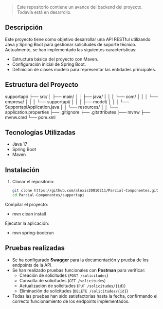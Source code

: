 
> Este repositorio contiene un avance del backend del proyecto. Todavía está en desarrollo.

## Descripción

Este proyecto tiene como objetivo desarrollar una API RESTful utilizando Java y Spring Boot para gestionar solicitudes de soporte técnico. Actualmente, se han implementado las siguientes características:

- Estructura básica del proyecto con Maven.
- Configuración inicial de Spring Boot.
- Definición de clases modelo para representar las entidades principales.

## Estructura del Proyecto

supportapi/
├── src/
│ ├── main/
│ │ ├── java/
│ │ │ └── com/
│ │ │ └── empresa/
│ │ │ └── supportapi/
│ │ │ ├── model/
│ │ │ └── SupportapiApplication.java
│ │ └── resources/
│ │ └── application.properties
├── .gitignore
├── .gitattributes
├── mvnw
├── mvnw.cmd
└── pom.xml


## Tecnologías Utilizadas

- Java 17
- Spring Boot
- Maven

## Instalación

1. Clonar el repositorio:

   ```bash
   git clone https://github.com/alexis20010211/Parcial-Componentes.git
   cd Parcial-Componentes/supportapi

Compilar el proyecto:

- mvn clean install

Ejecutar la aplicación:

- mvn spring-boot:run
## Pruebas realizadas

- Se ha configurado **Swagger** para la documentación y prueba de los endpoints de la API.
- Se han realizado pruebas funcionales con **Postman** para verificar:
  - Creación de solicitudes (`POST /solicitudes`)
  - Consulta de solicitudes (`GET /solicitudes`)
  - Actualización de solicitudes (`PUT /solicitudes/{id}`)
  - Eliminación de solicitudes (`DELETE /solicitudes/{id}`)
- Todas las pruebas han sido satisfactorias hasta la fecha, confirmando el correcto funcionamiento de los endpoints implementados.
